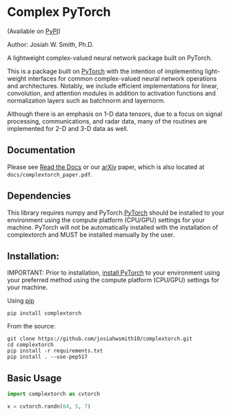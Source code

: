 # Complex PyTorch
(Available on [PyPI](https://pypi.org/project/complextorch/))

Author: Josiah W. Smith, Ph.D.

A lightweight complex-valued neural network package built on PyTorch.

This is a package built on [PyTorch](https://pytorch.org/) with the intention of implementing light-weight interfaces for common complex-valued neural network operations and architectures. 
Notably, we include efficient implementations for linear, convolution, and attention modules in addition to activation functions and normalization layers such as batchnorm and layernorm.

Although there is an emphasis on 1-D data tensors, due to a focus on signal processing, communications, and radar data, many of the routines are implemented for 2-D and 3-D data as well.

## Documentation

Please see [Read the Docs](https://complextorch.readthedocs.io/en/latest/index.html) or our [arXiv](https://github.com/josiahwsmith10/complextorch) paper, which is also located at ```docs/complextorch_paper.pdf```.

## Dependencies

This library requires numpy and PyTorch.[PyTorch](https://pytorch.org/get-started/locally/) should be installed to your environment using the compute platform (CPU/GPU) settings for your machine. PyTorch will not be automatically installed with the installation of complextorch and MUST be installed manually by the user.

## Installation:

IMPORTANT:
Prior to installation, [install PyTorch](https://pytorch.org/get-started/locally/) to your environment using your preferred method using the compute platform (CPU/GPU) settings for your machine.

Using [pip](https://pypi.org/project/complextorch/)

```
pip install complextorch
```
From the source:
```
git clone https://github.com/josiahwsmith10/complextorch.git
cd complextorch
pip install -r requirements.txt
pip install . --use-pep517
```

## Basic Usage

``` python
import complextorch as cvtorch

x = cvtorch.randn(64, 5, 7)
```
